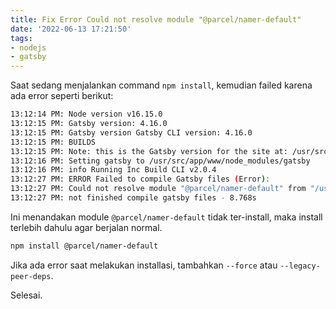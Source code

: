 ```yaml
---
title: Fix Error Could not resolve module "@parcel/namer-default"
date: '2022-06-13 17:21:50'
tags:
- nodejs
- gatsby
---
```


Saat sedang menjalankan command `npm install`, kemudian failed karena ada error seperti berikut:

```bash
13:12:14 PM: Node version v16.15.0
13:12:15 PM: Gatsby version: 4.16.0
13:12:15 PM: Gatsby version Gatsby CLI version: 4.16.0
13:12:15 PM: BUILDS
13:12:15 PM: Note: this is the Gatsby version for the site at: /usr/src/app/www
13:12:16 PM: Setting gatsby to /usr/src/app/www/node_modules/gatsby
13:12:16 PM: info Running Inc Build CLI v2.0.4
13:12:27 PM: ERROR Failed to compile Gatsby files (Error):
13:12:27 PM: Could not resolve module "@parcel/namer-default" from "/usr/src/app/www/node\_modules/@gatsbyjs/parcel-namer-relative-to-cwd/lib/index.js".
13:12:27 PM: not finished compile gatsby files - 8.768s
```

Ini menandakan module `@parcel/namer-default` tidak ter-install, maka install terlebih dahulu agar berjalan normal.

```bash
npm install @parcel/namer-default
```

Jika ada error saat melakukan installasi, tambahkan `--force` atau `--legacy-peer-deps`.

Selesai.